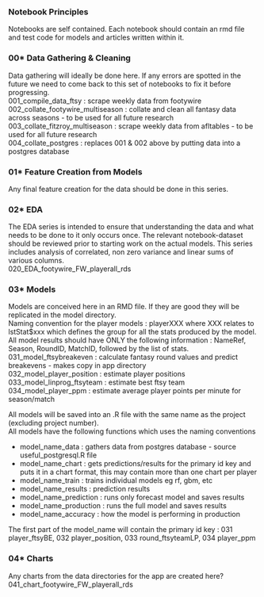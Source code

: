 ### Notebook Principles  
Notebooks are self contained.  Each notebook should contain an rmd file and test code for models and articles written within it.  


### 00* Data Gathering & Cleaning   
Data gathering will ideally be done here.  If any errors are spotted in the future we need to come back to this set of notebooks to fix it before progressing.  
001_compile_data_ftsy : scrape weekly data from footywire  
002_collate_footywire_multiseason : collate and clean all fantasy data across seasons - to be used for all future research  
003_collate_fitzroy_multiseason : scrape weekly data from afltables - to be used for all future research   
004_collate_postgres : replaces 001 & 002 above by putting data into a postgres database
  
  
### 01* Feature Creation from Models   
Any final feature creation for the data should be done in this series.  


### 02* EDA    
The EDA series is intended to ensure that understanding the data and what needs to be done to it only occurs once.  The relevant notebook-dataset should be reviewed prior to starting work on the actual models.  This series includes analysis of correlated, non zero variance and linear sums of various columns.  
020_EDA_footywire_FW_playerall_rds


### 03* Models  
Models are conceived here in an RMD file.  If they are good they will be replicated in the model directory.  
Naming convention for the player models : playerXXX where XXX relates to lstStat$xxx which defines the group for all the stats produced by the model.  
All model results should have ONLY the following information : NameRef, Season, RoundID, MatchID, followed by the list of stats.
031_model_ftsybreakeven : calculate fantasy round values and predict breakevens - makes copy in app directory   
032_model_player_position : estimate player positions  
033_model_linprog_ftsyteam : estimate best ftsy team  
034_model_player_ppm : estimate average player points per minute for season/match

All models will be saved into an .R file with the same name as the project (excluding project number).  
All models have the following functions which uses the naming conventions  
* model_name_data : gathers data from postgres database - source useful_postgresql.R file  
* model_name_chart : gets predictions/results for the primary id key and puts it in a chart format, this may contain more than one chart per player  
* model_name_train : trains individual models eg rf, gbm, etc
* model_name_results : prediction results
* model_name_prediction : runs only forecast model and saves results  
* model_name_production : runs the full model and saves results  
* model_name_accuracy : how the model is performing in production  

The first part of the model_name will contain the primary id key : 031 player_ftsyBE, 032 player_position, 033 round_ftsyteamLP, 034 player_ppm  


### 04* Charts  
Any charts from the data directories for the app are created here?  
041_chart_footywire_FW_playerall_rds  


  
